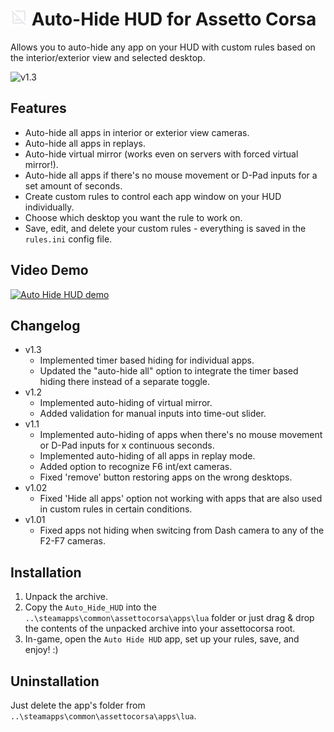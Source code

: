 # <img src="icon.png" width="27"> Auto-Hide HUD for Assetto Corsa
Allows you to auto-hide any app on your HUD with custom rules based on the interior/exterior view and selected desktop.

![v1.3](https://github.com/user-attachments/assets/48fd9c41-47ad-4102-902c-e20012da4faa)

## Features
- Auto-hide all apps in interior or exterior view cameras.
- Auto-hide all apps in replays.
- Auto-hide virtual mirror (works even on servers with forced virtual mirror!).
- Auto-hide all apps if there's no mouse movement or D-Pad inputs for a set amount of seconds.
- Create custom rules to control each app window on your HUD individually.
- Choose which desktop you want the rule to work on.
- Save, edit, and delete your custom rules - everything is saved in the `rules.ini` config file.

## Video Demo
[![Auto Hide HUD demo](https://img.youtube.com/vi/-D__XKbmtaQ/0.jpg)](https://youtu.be/-D__XKbmtaQ)

## Changelog
  - v1.3
    - Implemented timer based hiding for individual apps.
    - Updated the "auto-hide all" option to integrate the timer based hiding there instead of a separate toggle.
  - v1.2
    - Implemented auto-hiding of virtual mirror.
    - Added validation for manual inputs into time-out slider.
  - v1.1
    - Implemented auto-hiding of apps when there's no mouse movement or D-Pad inputs for x continuous seconds.
    - Implemented auto-hiding of all apps in replay mode.
    - Added option to recognize F6 int/ext cameras.
    - Fixed 'remove' button restoring apps on the wrong desktops.
  - v1.02
    - Fixed 'Hide all apps' option not working with apps that are also used in custom rules in certain conditions.
  - v1.01
    - Fixed apps not hiding when switcing from Dash camera to any of the F2-F7 cameras.

## Installation
1. Unpack the archive.
2. Copy the `Auto_Hide_HUD` into the `..\steamapps\common\assettocorsa\apps\lua` folder or just drag & drop the contents of the unpacked archive into your assettocorsa root.
3. In-game, open the `Auto Hide HUD` app, set up your rules, save, and enjoy! :)

## Uninstallation
Just delete the app's folder from `..\steamapps\common\assettocorsa\apps\lua`.
